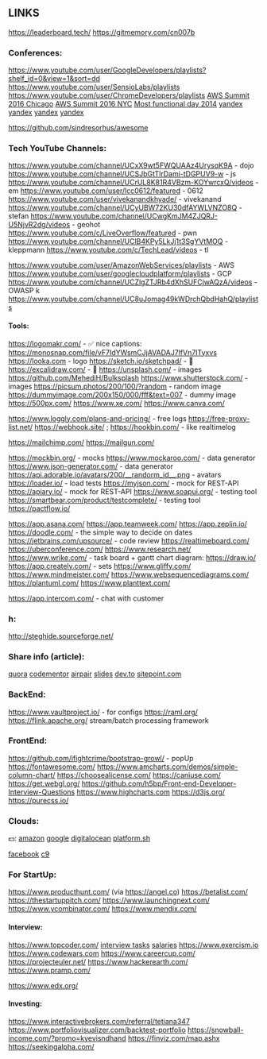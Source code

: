 LINKS
-

https://leaderboard.tech/
https://gitmemory.com/cn007b

### Conferences:

https://www.youtube.com/user/GoogleDevelopers/playlists?shelf_id=0&view=1&sort=dd
https://www.youtube.com/user/SensioLabs/playlists
https://www.youtube.com/user/ChromeDevelopers/playlists
[AWS Summit 2016 Chicago](https://www.youtube.com/watch?v=Jvg_SsNyR00&list=PLhr1KZpdzukc2_5o7YTT7e2dlKBEKR1ez)
[AWS Summit 2016 NYC](https://www.youtube.com/watch?v=b7yqd7z1RBQ&t=29s)
[Most functional day 2014](https://frameworksdays.com/event/most-functional-day/page/program)
[yandex](https://habrahabr.ru/company/yandex/blog/208120/)
[yandex](https://habrahabr.ru/company/yandex/blog/208244/)
[yandex](https://shad.yandex.ru/lectures/)
[yandex](https://shad.yandex.ru/lectures/algorithms.xml)

https://github.com/sindresorhus/awesome

### Tech YouTube Channels:

https://www.youtube.com/channel/UCxX9wt5FWQUAAz4UrysqK9A - dojo
https://www.youtube.com/channel/UCSJbGtTlrDami-tDGPUV9-w - js
https://www.youtube.com/channel/UCrUL8K81R4VBzm-KOYwrcxQ/videos - em
https://www.youtube.com/user/lcc0612/featured - 0612
https://www.youtube.com/user/vivekanandkhyade/ - vivekanand
https://www.youtube.com/channel/UCyUBW72KU30dfAYWLVNZO8Q - stefan
https://www.youtube.com/channel/UCwgKmJM4ZJQRJ-U5NjvR2dg/videos - geohot
https://www.youtube.com/c/LiveOverflow/featured - pwn
https://www.youtube.com/channel/UClB4KPy5LkJj1t3SgYVtMOQ - kleppmann
https://www.youtube.com/c/TechLead/videos - tl

https://www.youtube.com/user/AmazonWebServices/playlists - AWS
https://www.youtube.com/user/googlecloudplatform/playlists - GCP
https://www.youtube.com/channel/UCZlgZTJRb4dXhSUFCjwAQzA/videos - OWASP k
https://www.youtube.com/channel/UC8uJomag49kWDrchQbdHahQ/playlists

#### Tools:

https://logomakr.com/ - ✅ nice captions: https://monosnap.com/file/vF7IdYWsmCJjAVADAJ7lfVn7ITyxvs
https://looka.com - logo
https://sketch.io/sketchpad/ - 🎨
https://excalidraw.com/ - 🎨
https://unsplash.com/ - images
https://github.com/MehediH/Bulksplash
https://www.shutterstock.com/ - images
https://picsum.photos/200/100/?random - random image
https://dummyimage.com/200x150/000/fff&text=007 - dummy image
https://500px.com/
https://www.xe.com/
https://www.canva.com/

https://www.loggly.com/plans-and-pricing/ - free logs
https://free-proxy-list.net/
https://webhook.site/ ; https://hookbin.com/ - like realtimelog

https://mailchimp.com/
https://mailgun.com/

https://mockbin.org/ - mocks
https://www.mockaroo.com/ - data generator
https://www.json-generator.com/ - data generator
https://api.adorable.io/avatars/200/__randorm_id__.png - avatars
https://loader.io/ - load tests
https://myjson.com/ - mock for REST-API
https://apiary.io/ - mock for REST-API
https://www.soapui.org/ - testing tool
https://smartbear.com/product/testcomplete/ - testing tool
https://pactflow.io/

https://app.asana.com/
https://app.teamweek.com/
https://app.zeplin.io/
https://doodle.com/ - the simple way to decide on dates
https://jetbrains.com/upsource/ - code review
https://realtimeboard.com/
https://uberconference.com/
https://www.research.net/
https://www.wrike.com/ - task board + gantt chart
diagram:
https://draw.io/
https://app.creately.com/ - sets
https://www.gliffy.com/
https://www.mindmeister.com/
https://www.websequencediagrams.com/
https://plantuml.com/
https://www.planttext.com/

https://app.intercom.com/ - chat with customer

### h:

http://steghide.sourceforge.net/

### Share info (article):

[quora](https://www.quora.com/)
[codementor](https://www.codementor.io/)
[airpair](https://www.airpair.com/)
[slides](https://speakerdeck.com)
[dev.to](https://dev.to)
[sitepoint.com](https://www.sitepoint.com)

### BackEnd:

https://www.vaultproject.io/ - for configs
https://raml.org/
https://flink.apache.org/ stream/batch processing framework

### FrontEnd:

https://github.com/ifightcrime/bootstrap-growl/ - popUp
https://fontawesome.com/
https://www.amcharts.com/demos/simple-column-chart/
https://choosealicense.com/
https://caniuse.com/
https://get.webgl.org/
https://github.com/h5bp/Front-end-Developer-Interview-Questions
https://www.highcharts.com
https://d3js.org/
https://purecss.io/

### Clouds:

💵:
[amazon](https://aws.amazon.com/)
[google](https://cloud.google.com/)
[digitalocean](https://www.digitalocean.com/)
[platform.sh](https://platform.sh/)

[facebook](https://code.facebook.com/projects/)
[c9](https://c9.io)

### For StartUp:

https://www.producthunt.com/ (via https://angel.co)
https://betalist.com/
https://thestartuppitch.com/
https://www.launchingnext.com/
https://www.ycombinator.com/
https://www.mendix.com/

#### Interview:

https://www.topcoder.com/
[interview tasks](https://leetcode.com/problemset/top-interview-questions/)
[salaries](https://www.levels.fyi/SE/Google/Facebook/Microsoft)
https://www.exercism.io
https://www.codewars.com
https://www.careercup.com/
https://projecteuler.net/
https://www.hackerearth.com/
https://www.pramp.com/

https://www.edx.org/

#### Investing:

https://www.interactivebrokers.com/referral/tetiana347
https://www.portfoliovisualizer.com/backtest-portfolio
https://snowball-income.com/?promo=kyevisndhand
https://finviz.com/map.ashx
https://seekingalpha.com/
